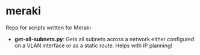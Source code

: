 # meraki
Repo for scripts written for Meraki
- **get-all-subnets.py**: Gets all subnets across a network either configured on a VLAN interface or as a static route. Helps with IP planning!
